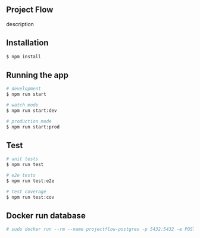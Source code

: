 ## Project Flow

description

## Installation

```bash
$ npm install
```

## Running the app

```bash
# development
$ npm run start

# watch mode
$ npm run start:dev

# production mode
$ npm run start:prod
```

## Test

```bash
# unit tests
$ npm run test

# e2e tests
$ npm run test:e2e

# test coverage
$ npm run test:cov
```

## Docker run database

```bash
# sudo docker run --rm --name projectflow-postgres -p 5432:5432 -e POSTGRES_PASSWORD=123456 -v /mnt/c/Users/odont/IdeaProjects/project-flow/postgres:/var/lib/postgresql/data -d postgres
```
